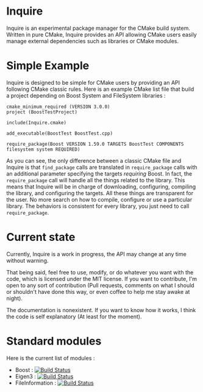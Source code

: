 # Inquire

Inquire is an experimental package manager for the CMake build system. Written in pure CMake, Inquire provides an API allowing CMake users easily manage external dependencies such as libraries or CMake modules.

# Simple Example

Inquire is designed to be simple for CMake users by providing an API following CMake classic rules. Here is an example CMake list file that build a project depending on Boost System and FileSystem libraries :


    cmake_minimum_required (VERSION 3.0.0)
    project (BoostTestProject)

    include(Inquire.cmake)

    add_executable(BoostTest BoostTest.cpp)

    require_package(Boost VERSION 1.59.0 TARGETS BoostTest COMPONENTS filesystem system REQUIRED)

As you can see, the only difference between a classic CMake file and Inquire is that `find_package` calls are translated in `require_package` calls with an additional parameter specifying the targets _requiring_ Boost.
In fact, the `require_package` call will handle all the things related to the library. This means that Inquire will be in charge of downloading, configuring, compiling the library, and configuring the targets.
All these things are transparent for the user. No more search on how to compile, configure or use a particular library. The behaviors is consistent for every library, you just need to call `require_package`.

# Current state

Currently, Inquire is a work in progress, the API may change at any time without warning.

That being said, feel free to use, modify, or do whatever you want with the code, which is licensed under the MIT license. If you want to contribute, I'm open to any sort of contribution (Pull requests, comments on what I should or shouldn't have done this way, or even coffee to help me stay awake at night).

The documentation is nonexistent. If you want to know how it works, I think the code is self explanatory (At least for the moment).

# Standard modules

Here is the current list of modules :

- Boost :  [![Build Status](https://travis-ci.org/InquirePackageManager/Inquire_Boost.svg?branch=master)](https://travis-ci.org/InquirePackageManager/Inquire_Boost)
- Eigen3 :  [![Build Status](https://travis-ci.org/InquirePackageManager/Inquire_Eigen3.svg?branch=master)](https://travis-ci.org/InquirePackageManager/Inquire_Eigen3)
- FileInformation :  [![Build Status](https://travis-ci.org/InquirePackageManager/Inquire_FileInformation.svg?branch=master)](https://travis-ci.org/InquirePackageManager/Inquire_FileInformation)
